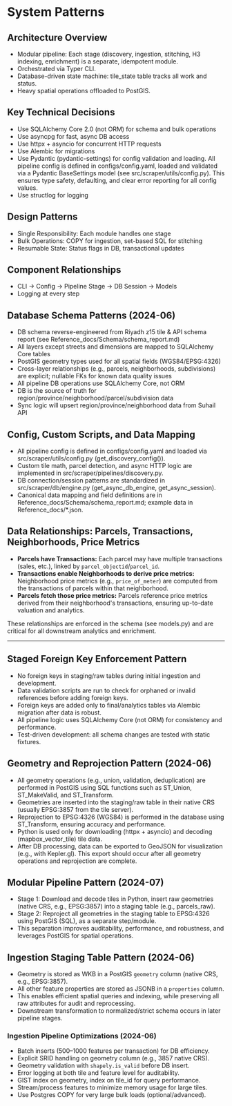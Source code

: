 # System Patterns

## Architecture Overview
- Modular pipeline: Each stage (discovery, ingestion, stitching, H3 indexing, enrichment) is a separate, idempotent module.
- Orchestrated via Typer CLI.
- Database-driven state machine: tile_state table tracks all work and status.
- Heavy spatial operations offloaded to PostGIS.

## Key Technical Decisions
- Use SQLAlchemy Core 2.0 (not ORM) for schema and bulk operations
- Use asyncpg for fast, async DB access
- Use httpx + asyncio for concurrent HTTP requests
- Use Alembic for migrations
- Use Pydantic (pydantic-settings) for config validation and loading. All pipeline config is defined in configs/config.yaml, loaded and validated via a Pydantic BaseSettings model (see src/scraper/utils/config.py). This ensures type safety, defaulting, and clear error reporting for all config values.
- Use structlog for logging

## Design Patterns
- Single Responsibility: Each module handles one stage
- Bulk Operations: COPY for ingestion, set-based SQL for stitching
- Resumable State: Status flags in DB, transactional updates

## Component Relationships
- CLI → Config → Pipeline Stage → DB Session → Models
- Logging at every step 

## Database Schema Patterns (2024-06)
- DB schema reverse-engineered from Riyadh z15 tile & API schema report (see Reference_docs/Schema/schema_report.md)
- All layers except streets and dimensions are mapped to SQLAlchemy Core tables
- PostGIS geometry types used for all spatial fields (WGS84/EPSG:4326)
- Cross-layer relationships (e.g., parcels, neighborhoods, subdivisions) are explicit; nullable FKs for known data quality issues
- All pipeline DB operations use SQLAlchemy Core, not ORM
- DB is the source of truth for region/province/neighborhood/parcel/subdivision data
- Sync logic will upsert region/province/neighborhood data from Suhail API 

## Config, Custom Scripts, and Data Mapping
- All pipeline config is defined in configs/config.yaml and loaded via src/scraper/utils/config.py (get_discovery_config()).
- Custom tile math, parcel detection, and async HTTP logic are implemented in src/scraper/pipelines/discovery.py.
- DB connection/session patterns are standardized in src/scraper/db/engine.py (get_async_db_engine, get_async_session).
- Canonical data mapping and field definitions are in Reference_docs/Schema/schema_report.md; example data in Reference_docs/*.json. 

## Data Relationships: Parcels, Transactions, Neighborhoods, Price Metrics

- **Parcels have Transactions:** Each parcel may have multiple transactions (sales, etc.), linked by `parcel_objectid`/`parcel_id`.
- **Transactions enable Neighborhoods to derive price metrics:** Neighborhood price metrics (e.g., `price_of_meter`) are computed from the transactions of parcels within that neighborhood.
- **Parcels fetch those price metrics:** Parcels reference price metrics derived from their neighborhood's transactions, ensuring up-to-date valuation and analytics.

These relationships are enforced in the schema (see models.py) and are critical for all downstream analytics and enrichment. 

---

## Staged Foreign Key Enforcement Pattern
- No foreign keys in staging/raw tables during initial ingestion and development.
- Data validation scripts are run to check for orphaned or invalid references before adding foreign keys.
- Foreign keys are added only to final/analytics tables via Alembic migration after data is robust.
- All pipeline logic uses SQLAlchemy Core (not ORM) for consistency and performance.
- Test-driven development: all schema changes are tested with static fixtures. 

## Geometry and Reprojection Pattern (2024-06)
- All geometry operations (e.g., union, validation, deduplication) are performed in PostGIS using SQL functions such as ST_Union, ST_MakeValid, and ST_Transform.
- Geometries are inserted into the staging/raw table in their native CRS (usually EPSG:3857 from the tile server).
- Reprojection to EPSG:4326 (WGS84) is performed in the database using ST_Transform, ensuring accuracy and performance.
- Python is used only for downloading (httpx + asyncio) and decoding (mapbox_vector_tile) tile data.
- After DB processing, data can be exported to GeoJSON for visualization (e.g., with Kepler.gl). This export should occur after all geometry operations and reprojection are complete. 

## Modular Pipeline Pattern (2024-07)
- Stage 1: Download and decode tiles in Python, insert raw geometries (native CRS, e.g., EPSG:3857) into a staging table (e.g., parcels_raw).
- Stage 2: Reproject all geometries in the staging table to EPSG:4326 using PostGIS (SQL), as a separate step/module.
- This separation improves auditability, performance, and robustness, and leverages PostGIS for spatial operations. 

## Ingestion Staging Table Pattern (2024-06)
- Geometry is stored as WKB in a PostGIS `geometry` column (native CRS, e.g., EPSG:3857).
- All other feature properties are stored as JSONB in a `properties` column.
- This enables efficient spatial queries and indexing, while preserving all raw attributes for audit and reprocessing.
- Downstream transformation to normalized/strict schema occurs in later pipeline stages. 

### Ingestion Pipeline Optimizations (2024-06)
- Batch inserts (500–1000 features per transaction) for DB efficiency.
- Explicit SRID handling on geometry column (e.g., 3857 native CRS).
- Geometry validation with `shapely.is_valid` before DB insert.
- Error logging at both tile and feature level for auditability.
- GIST index on geometry, index on tile_id for query performance.
- Stream/process features to minimize memory usage for large tiles.
- Use Postgres COPY for very large bulk loads (optional/advanced). 